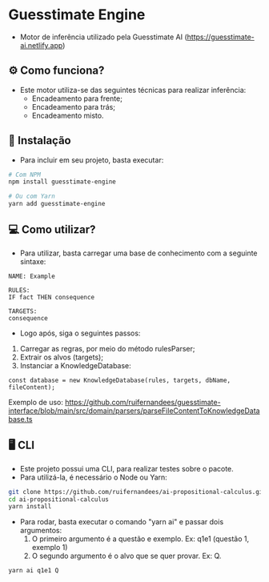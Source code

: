 # Guesstimate Engine
- Motor de inferência utilizado pela Guesstimate AI (https://guesstimate-ai.netlify.app)

## ⚙️ Como funciona?
- Este motor utiliza-se das seguintes técnicas para realizar inferência:
  - Encadeamento para frente;
  - Encadeamento para trás;
  - Encadeamento misto.

## 🚀 Instalação
- Para incluir em seu projeto, basta executar:
```sh
# Com NPM
npm install guesstimate-engine

# Ou com Yarn
yarn add guesstimate-engine
```
## 💻 Como utilizar?
- Para utilizar, basta carregar uma base de conhecimento com a seguinte sintaxe:
```
NAME: Example

RULES:
IF fact THEN consequence

TARGETS:
consequence
```
- Logo após, siga o seguintes passos:
1. Carregar as regras, por meio do método rulesParser;
2. Extrair os alvos (targets);
4. Instanciar a KnowledgeDatabase:
```
const database = new KnowledgeDatabase(rules, targets, dbName, fileContent);
```

Exemplo de uso: https://github.com/ruifernandees/guesstimate-interface/blob/main/src/domain/parsers/parseFileContentToKnowledgeDatabase.ts

## 🖥️ CLI
- Este projeto possui uma CLI, para realizar testes sobre o pacote.
- Para utilizá-la, é necessário o Node ou Yarn:
```sh
git clone https://github.com/ruifernandees/ai-propositional-calculus.git
cd ai-propositional-calculus
yarn install
```

- Para rodar, basta executar o comando "yarn ai" e passar dois argumentos:
    1. O primeiro argumento é a questão e exemplo. Ex: q1e1 (questão 1, exemplo 1)
    2. O segundo argumento é o alvo que se quer provar. Ex: Q.
```sh
yarn ai q1e1 Q
```
